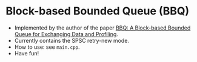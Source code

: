 # Block-based Bounded Queue (BBQ)

 - Implemented by the author of the paper [BBQ: A Block-based Bounded Queue for Exchanging Data and Profiling](https://www.usenix.org/conference/atc22/presentation/wang-jiawei).
 - Currently contains the SPSC retry-new mode.
 - How to use: see ``main.cpp``.
 - Have fun!
